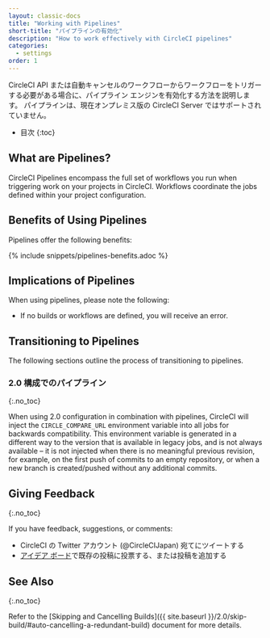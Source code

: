 ```yaml
---
layout: classic-docs
title: "Working with Pipelines"
short-title: "パイプラインの有効化"
description: "How to work effectively with CircleCI pipelines"
categories:
  - settings
order: 1
---
```


CircleCI API または自動キャンセルのワークフローからワークフローをトリガーする必要がある場合に、パイプライン エンジンを有効化する方法を説明します。 パイプラインは、現在オンプレミス版の CircleCI Server ではサポートされていません。

- 目次
{:toc}

## What are Pipelines?

CircleCI Pipelines encompass the full set of workflows you run when triggering work on your projects in CircleCI. Workflows coordinate the jobs defined within your project configuration.

## Benefits of Using Pipelines

Pipelines offer the following benefits:

{% include snippets/pipelines-benefits.adoc %}

## Implications of Pipelines

When using pipelines, please note the following:

- If no builds or workflows are defined, you will receive an error.

## Transitioning to Pipelines

The following sections outline the process of transitioning to pipelines.

### 2.0 構成でのパイプライン
{:.no_toc}

When using 2.0 configuration in combination with pipelines, CircleCI will inject the `CIRCLE_COMPARE_URL` environment variable into all jobs for backwards compatibility. This environment variable is generated in a different way to the version that is available in legacy jobs, and is not always available – it is not injected when there is no meaningful previous revision, for example, on the first push of commits to an empty repository, or when a new branch is created/pushed without any additional commits.

## Giving Feedback
{:.no_toc}

If you have feedback, suggestions, or comments:

- CircleCI の Twitter アカウント (@CircleCIJapan) 宛てにツイートする
- [アイデア ボード](https://ideas.circleci.com/)で既存の投稿に投票する、または投稿を追加する

## See Also
{:.no_toc}

Refer to the [Skipping and Cancelling Builds]({{ site.baseurl }}/2.0/skip-build/#auto-cancelling-a-redundant-build) document for more details.